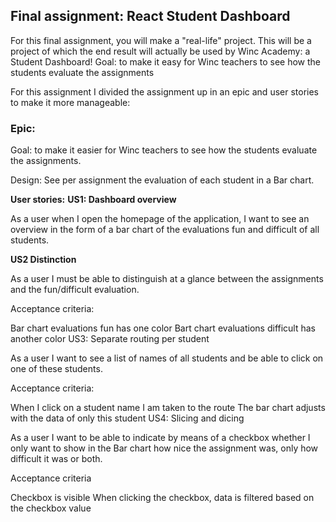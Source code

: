 ## Final assignment: React Student Dashboard
For this final assignment, you will make a "real-life" project. This will be a project of which the end result will actually be used by Winc Academy: a Student Dashboard! Goal: to make it easy for Winc teachers to see how the students evaluate the assignments

For this assignment I divided the assignment up in an epic and user stories to make it more manageable:

### Epic:
Goal: to make it easier for Winc teachers to see how the students evaluate the assignments.

Design: See per assignment the evaluation of each student in a Bar chart.

**User stories:**
**US1: Dashboard overview**

As a user when I open the homepage of the application, I want to see an overview in the form of a bar chart of the evaluations fun and difficult of all students.

**US2 Distinction**

As a user I must be able to distinguish at a glance between the assignments and the fun/difficult evaluation.

Acceptance criteria:

Bar chart evaluations fun has one color
Bart chart evaluations difficult has another color
US3: Separate routing per student

As a user I want to see a list of names of all students and be able to click on one of these students.

Acceptance criteria:

When I click on a student name I am taken to the route
The bar chart adjusts with the data of only this student
US4: Slicing and dicing

As a user I want to be able to indicate by means of a checkbox whether I only want to show in the Bar chart how nice the assignment was, only how difficult it was or both.

Acceptance criteria

Checkbox is visible
When clicking the checkbox, data is filtered based on the checkbox value
